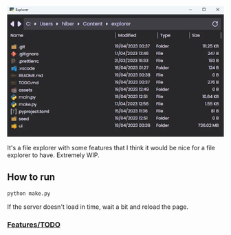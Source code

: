 ![](assets/explorer.webp)

It's a file explorer with some features that I think it would be nice for a file explorer to have. Extremely WIP.

## How to run
```bash
python make.py
```
If the server doesn't load in time, wait a bit and reload the page.

### [Features/TODO](TODO.md)


